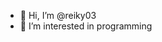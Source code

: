 - 👋 Hi, I’m @reiky03
- 👀 I’m interested in programming 

<!---
reiky03/reiky03 is a ✨ special ✨ repository because its `README.md` (this file) appears on your GitHub profile.
You can click the Preview link to take a look at your changes.
--->

